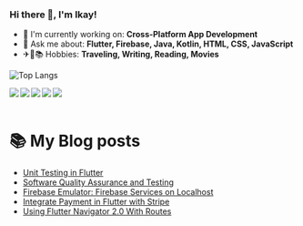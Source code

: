 ### Hi there 👋, I'm Ikay!

- 🔭 I'm currently working on: **Cross-Platform App Development**
- 💬 Ask me about: **Flutter, Firebase, Java, Kotlin, HTML, CSS, JavaScript**
- ✈📝📚 Hobbies: **Traveling, Writing, Reading, Movies**

![Top Langs](https://github-readme-stats.vercel.app/api/top-langs/?username=iamikay&layout=compact)

<img  align="left" src= "https://img.shields.io/badge/dart-%230175C2.svg?style=for-the-badge&logo=dart&logoColor=white"/>
<img align="left" src= "https://img.shields.io/badge/kotlin-%237F52FF.svg?style=for-the-badge&logo=kotlin&logoColor=white"/>
<img align="left" src= "https://img.shields.io/badge/html5-%23E34F26.svg?style=for-the-badge&logo=html5&logoColor=white"/>
<img align="left" src= "https://img.shields.io/badge/css3-%231572B6.svg?style=for-the-badge&logo=css3&logoColor=white"/>
<img align="left" src= "https://img.shields.io/badge/javascript-%23323330.svg?style=for-the-badge&logo=javascript&logoColor=%23F7DF1E"/>

<br/>
<br/>


# 📚 My Blog posts
<!-- BLOG-POST-LIST:START -->
- [Unit Testing in Flutter](https://medium.com/@Ikay_codes/unit-testing-in-flutter-19dea7214c7b?source=rss-ff4e1bb5224e------2)
- [Software Quality Assurance and Testing](https://medium.com/@Ikay_codes/software-quality-assurance-and-testing-c1a4ce102246?source=rss-ff4e1bb5224e------2)
- [Firebase Emulator: Firebase Services on Localhost](https://medium.com/firebase-developers/firebase-emulator-firebase-services-on-localhost-b2105e8d3787?source=rss-ff4e1bb5224e------2)
- [Integrate Payment in Flutter with Stripe](https://medium.com/@Ikay_codes/integrate-payment-in-flutter-with-stripe-13e96fdc2e9e?source=rss-ff4e1bb5224e------2)
- [Using Flutter Navigator 2.0 With Routes](https://medium.com/@Ikay_codes/using-flutter-navigator-2-0-with-routes-1e8b2dcb0e84?source=rss-ff4e1bb5224e------2)
<!-- BLOG-POST-LIST:END -->
